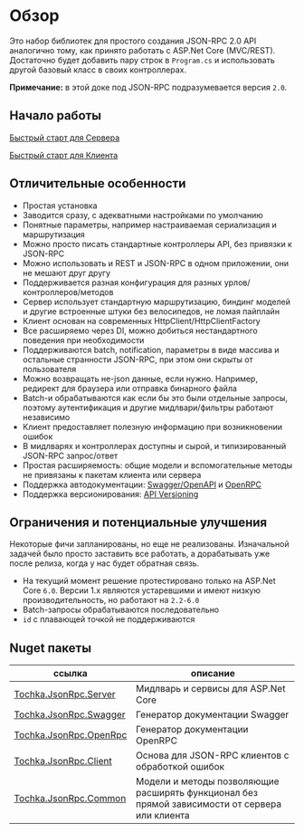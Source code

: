 # Обзор

Это набор библиотек для простого создания JSON-RPC 2.0 API аналогично тому, как принято работать с ASP.Net Core (MVC/REST).
Достаточно будет добавить пару строк в `Program.cs` и использовать другой базовый класс в своих контроллерах.

**Примечание:** в этой доке под JSON-RPC подразумевается версия `2.0`.


## Начало работы

[Быстрый старт для Сервера](server/quickstart)

[Быстрый старт для Клиента](client/quickstart)


## Отличительные особенности

* Простая установка
* Заводится сразу, с адекватными настройками по умолчанию
* Понятные параметры, например настраиваемая сериализация и маршрутизация
* Можно просто писать стандартные контроллеры API, без привязки к JSON-RPC
* Можно использовать и REST и JSON-RPC в одном приложении, они не мешают друг другу
* Поддерживается разная конфигурация для разных урлов/контроллеров/методов
* Сервер использует стандартную маршрутизацию, биндинг моделей и другие встроенные штуки без велосипедов, не ломая пайплайн
* Клиент основан на современных HttpClient/HttpClientFactory
* Все расширяемо через DI, можно добиться нестандартного поведения при необходимости
* Поддерживаются batch, notification, параметры в виде массива и остальные странности JSON-RPC, при этом они скрыты от пользователя
* Можно возвращать не-json данные, если нужно. Например, редирект для браузера или отправка бинарного файла
* Batch-и обрабатываются как если бы это были отдельные запросы, поэтому аутентификация и другие мидлвари/фильтры работают независимо
* Клиент предоставляет полезную информацию при возникновении ошибок
* В мидлварях и контроллерах доступны и сырой, и типизированный JSON-RPC запрос/ответ
* Простая расширяемость: общие модели и вспомогательные методы не привязаны к пакетам клиента или сервера
* Поддержка автодокументации: [Swagger/OpenAPI](https://swagger.io/) и [OpenRPC](https://open-rpc.org/)
* Поддержка версионирования: [API Versioning](https://github.com/dotnet/aspnet-api-versioning)


## Ограничения и потенциальные улучшения

Некоторые фичи запланированы, но еще не реализованы. Изначальной задачей было просто заставить все работать,
а дорабатывать уже после релиза, когда у нас будет обратная связь.

* На текущий момент решение протестировано только на ASP.Net Core `6.0`. Версии 1.x являются устаревшими и имеют низкую производительность, но работают на `2.2-6.0`
* Batch-запросы обрабатываются последовательно
* `id` с плавающей точкой не поддерживаются


## Nuget пакеты

| ссылка| описание |
| - | - |
| [Tochka.JsonRpc.Server](https://www.nuget.org/packages/Tochka.JsonRpc.Server/) | Мидлварь и сервисы для ASP.Net Core |
| [Tochka.JsonRpc.Swagger](https://www.nuget.org/packages/Tochka.JsonRpc.Swagger/) | Генератор документации Swagger |
| [Tochka.JsonRpc.OpenRpc](https://www.nuget.org/packages/Tochka.JsonRpc.OpenRpc/) | Генератор документации OpenRPC |
| [Tochka.JsonRpc.Client](https://www.nuget.org/packages/Tochka.JsonRpc.Client/) | Основа для JSON-RPC клиентов с обработкой ошибок |
| [Tochka.JsonRpc.Common](https://www.nuget.org/packages/Tochka.JsonRpc.Common/) | Модели и методы позволяющие расширять функционал без прямой зависимости от сервера или клиента |
